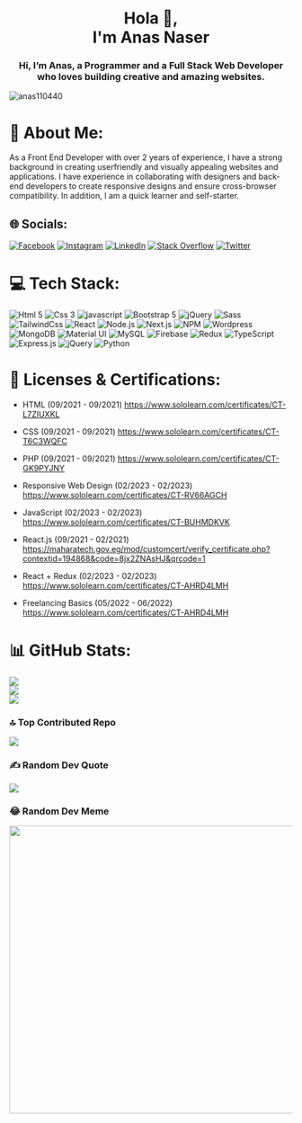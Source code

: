 <h1 align="center">Hola 👋,<br/> I'm Anas Naser</h1>
<h3 align="center">Hi, I’m Anas, a Programmer and a Full Stack Web Developer who loves building creative and amazing websites.
</h3>

<p align="left"> <img src="https://komarev.com/ghpvc/?username=anas110440&label=Profile%20views&color=0e75b6&style=flat" alt="anas110440" /> 

<!-- [![](https://visitcount.itsvg.in/api?id=anas110440&icon=4&color=0)](https://visitcount.itsvg.in) -->
</p>

# 💫 About Me:
As a Front End Developer with over 2 years of experience, I have a strong background in creating userfriendly
and visually appealing websites and applications. I have experience in collaborating with
designers and back-end developers to create responsive designs and ensure cross-browser
compatibility. In addition, I am a quick learner and self-starter.

## 🌐 Socials:
[![Facebook](https://img.shields.io/badge/Facebook-%231877F2.svg?logo=Facebook&logoColor=white)](https://facebook.com/anascodex) 
[![Instagram](https://img.shields.io/badge/Instagram-%23E4405F.svg?logo=Instagram&logoColor=white)](https://instagram.com/anascodex) 
[![LinkedIn](https://img.shields.io/badge/LinkedIn-%230077B5.svg?logo=linkedin&logoColor=white)](https://linkedin.com/in/anascodex) 
[![Stack Overflow](https://img.shields.io/badge/-Stackoverflow-FE7A16?logo=stack-overflow&logoColor=white)](https://stackoverflow.com/users/anascodex) 
[![Twitter](https://img.shields.io/badge/Twitter-%231DA1F2.svg?logo=Twitter&logoColor=white)](https://twitter.com/anascodex) 

# 💻 Tech Stack:
![Html 5](https://img.shields.io/badge/HTML5-%23e34c26.svg?logo=Html5&logoColor=white)
![Css 3](https://img.shields.io/badge/Css3-%23264de4.svg?logo=Css3&logoColor=white)
![javascript](https://img.shields.io/badge/javascript-%23F0DB4F.svg?logo=javascript&logoColor=black) 
![Bootstrap 5](https://img.shields.io/badge/Bootstrap5-%23563d7c.svg?logo=Bootstrap&logoColor=white) 
![jQuery](https://img.shields.io/badge/jQuery-%230769AD.svg?logo=jQuery&logoColor=white)
![Sass](https://img.shields.io/badge/Sass-%23CC6699.svg?logo=Sass&logoColor=white)
![TailwindCss](https://img.shields.io/badge/TailwindCss-%2306b6d4.svg?logo=TailwindCss&logoColor=white) 
![React](https://img.shields.io/badge/React-%231877F2.svg?logo=React&logoColor=white) 
![Node.js](https://img.shields.io/badge/Node.js-%2368a063.svg?logo=Node.js&logoColor=white) 
![Next.js](https://img.shields.io/badge/Next.js-%23000.svg?logo=Next.js&logoColor=white) 
![NPM](https://img.shields.io/badge/NPM-%23CC3534.svg?logo=NPM&logoColor=white) 
![Wordpress](https://img.shields.io/badge/Wordpress-%2321759b.svg?logo=Wordpress&logoColor=white) 
![MongoDB](https://img.shields.io/badge/MongoDB-%234DB33D.svg?logo=MongoDB&logoColor=white) 
![Material UI](https://img.shields.io/badge/Material%20UI-%230081CB.svg?logo=Material-UI&logoColor=white)
![MySQL](https://img.shields.io/badge/MySQL-%234479A1.svg?logo=MySQL&logoColor=white)
![Firebase](https://img.shields.io/badge/Firebase-%23FFCA28.svg?logo=Firebase&logoColor=black)
![Redux](https://img.shields.io/badge/Redux-%23764ABC.svg?logo=Redux&logoColor=white)
![TypeScript](https://img.shields.io/badge/TypeScript-%23007ACC.svg?logo=TypeScript&logoColor=white)
![Express.js](https://img.shields.io/badge/Express.js-%23404d59.svg?logo=Express&logoColor=white)
![jQuery](https://img.shields.io/badge/jQuery-%230769AD.svg?logo=jQuery&logoColor=white)
![Python](https://img.shields.io/badge/Python-%233776AB.svg?logo=Python&logoColor=white)

# 📜 Licenses & Certifications:
- HTML (09/2021 - 09/2021)
    https://www.sololearn.com/certificates/CT-L7ZIUXKL

- CSS (09/2021 - 09/2021)
    https://www.sololearn.com/certificates/CT-T6C3WQFC

- PHP (09/2021 - 09/2021)
    https://www.sololearn.com/certificates/CT-GK9PYJNY

- Responsive Web Design (02/2023 - 02/2023)
    https://www.sololearn.com/certificates/CT-RV66AGCH

- JavaScript (02/2023 - 02/2023)
    https://www.sololearn.com/certificates/CT-BUHMDKVK

- React.js (09/2021 - 02/2021)
    https://maharatech.gov.eg/mod/customcert/verify_certificate.php?contextid=194868&code=8jx2ZNAsHJ&qrcode=1

- React + Redux (02/2023 - 02/2023)
    https://www.sololearn.com/certificates/CT-AHRD4LMH

- Freelancing Basics (05/2022 - 06/2022)
    https://www.sololearn.com/certificates/CT-AHRD4LMH


# 📊 GitHub Stats:
![](https://github-readme-stats.vercel.app/api?username=anas110440&theme=blue-green&hide_border=true&include_all_commits=false&count_private=true)<br/>
![](https://github-readme-streak-stats.herokuapp.com/?user=anas110440&theme=blue-green&hide_border=true)<br/>
![](https://github-readme-stats.vercel.app/api/top-langs/?username=anas110440&theme=blue-green&hide_border=true&include_all_commits=false&count_private=true&layout=compact)

### 🔝 Top Contributed Repo
![](https://github-contributor-stats.vercel.app/api?username=anas110440&limit=5&theme=tokyonight&combine_all_yearly_contributions=true)

### ✍️ Random Dev Quote
![](https://quotes-github-readme.vercel.app/api?type=horizontal&theme=merko)

### 😂 Random Dev Meme
<img src="https://rm.up.railway.app/" width="512px"/>
